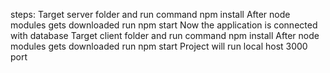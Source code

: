 steps:
Target server folder and run command npm install
After node modules gets downloaded run npm start
Now the application is connected with database
Target client folder and run command npm install
After node modules gets downloaded run npm start
Project will run local host 3000 port


